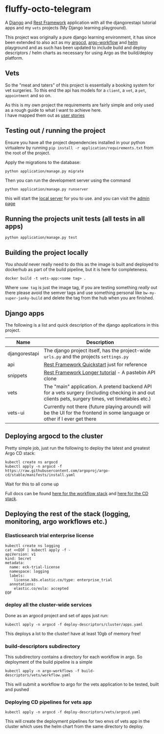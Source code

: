 # fluffy-octo-telegram

A [Django](https://docs.djangoproject.com/en/4.0/) and [Rest Framework](https://www.django-rest-framework.org/)
application with all the djangorestapi tutorial apps and my `vets` projects (My Django learning playground).

This project was originally a pure django learning environment, it has since been extended to also act as my
[argocd](https://argo-cd.readthedocs.io/en/stable/), 
[argo-workflow](https://argoproj.github.io/argo-workflows/) and
[helm](https://helm.sh/) playground and as such has been updated to include build and deploy
descriptors / helm charts as necessary for using Argo as the build/deploy platform. 

## Vets
So the "meat and taters" of this project is essentially a booking system for vet surgeries.  To this end the api has 
models for a `client`, a `vet`, a `pet`, `appointment` and so on.

As this is my own project the requirements are fairly simple and only used as a rough guide to what I want to achieve 
here.  
I have mapped them out as [user stories](https://github.com/w3s7y/fluffy-octo-telegram/issues?q=label%3Astory)

## Testing out / running the project
Ensure you have all the project dependencies installed in your python 
virtualenv by running `pip install -r application/requirements.txt` from the root
of the project.

Apply the migrations to the database:
```shell
python application/manage.py migrate
```

Then you can run the development server using the command 
```shell
python application/manage.py runserver
```
this will start the [local server](http://localhost:8000/vets/vets/) for you to use.  and you can visit the
[admin page](http://localhost:8000/api-auth/login?next=/admin)

## Running the projects unit tests (all tests in all apps)
`python application/manage.py test`

## Building the project locally
You _should_ never really need to do this as the image is built and deployed to dockerhub 
as part of the build pipeline, but it is here for completeness. 
```shell
docker build -t vets-app:<some tag> .
```
Where `some tag` is just the image tag, if you are testing something _really_ out there please avoid the semver tags and 
use something personal like `bw-my-super-janky-build` and delete the tag from the hub when you are finished. 

## Django apps
The following is a list and quick description of the django applications in this project. 

| Name          | Description                                                                                                                                        | 
|---------------|----------------------------------------------------------------------------------------------------------------------------------------------------|
| djangorestapi | The django project itself, has the project-wide `urls.py` and the projects `settings.py`                                                           |
| api           | [Rest Framework Quickstart](https://www.django-rest-framework.org/tutorial/quickstart/) just for reference                                         |
| snippets      | [Rest Framework Longer tutorial](https://www.django-rest-framework.org/tutorial/1-serialization/) - A pastebin API clone                           |
| vets          | The "main" application.  A pretend backend API for a vets surgery (including checking in and out clients pets, surgery times, vet timetables etc.) |
| vets-ui       | Currently not there (future playing around) will be the UI for the frontend in some language or other if I ever get there                          | 

## Deploying argocd to the cluster
Pretty simple job, just run the following to deploy the latest and greatest Argo CD stack: 
```shell
kubectl create ns argocd
kubectl apply -n argocd -f https://raw.githubusercontent.com/argoproj/argo-cd/stable/manifests/install.yaml
```
Wait for this to all come up

Full docs can be found [here for the workflow stack](https://argoproj.github.io/argo-workflows/) and 
[here for the CD stack](https://argo-cd.readthedocs.io/en/stable/).

## Deploying the rest of the stack (logging, monitoring, argo workflows etc.)

### Elasticsearch trial enterprise license
```shell
kubectl create ns logging
cat <<EOF | kubectl apply -f -
apiVersion: v1
kind: Secret
metadata:
  name: eck-trial-license
  namespace: logging
  labels:
    license.k8s.elastic.co/type: enterprise_trial
  annotations:
    elastic.co/eula: accepted
EOF
```

### deploy all the cluster-wide services
Done as an argocd project and set of apps just run:
```shell
kubectl apply -n argocd -f deploy-descriptors/cluster/apps.yaml
```
This deploys a lot to the cluster!  have at least 10gb of memory free!

### build-descriptors subdirectory
This subdirectory contains a directory for each workflow in argo.  So deployment of the build pipeline is a simple
```shell
kubectl apply -n argo-workflows -f build-descriptors/vets/workflow.yaml
```
This will submit a workflow to argo for the vets application to be tested, built and pushed 

### Deploying CD pipelines for vets app
```shell
kubectl apply -n argocd -f deploy-descriptors/vets/argocd.yaml
```
This will create the deployment pipelines for two envs of vets app in the cluster which uses the helm chart from the 
same directory to deploy.
